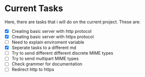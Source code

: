 # Current Tasks
Here, there are tasks that i will do on the current project. These are:

- [x] Creating basic server with http protocol
- [x] Creating basic server with https protocol
- [ ] Need to explain enviroment variable
- [x] Seperate tasks to a different md
- [ ] Try to send different different discrete MIME types
- [ ] Try to send multipart MIME types
- [ ] Check grammer for documentation
- [ ] Redirect http to https